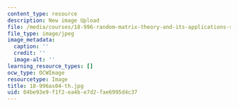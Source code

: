```yaml
---
content_type: resource
description: New image Upload
file: /media/courses/18-996-random-matrix-theory-and-its-applications-spring-2004/04be93e9f1f2ea4be7d2fae6995d4c37_18-996as04-th.jpg
file_type: image/jpeg
image_metadata:
  caption: ''
  credit: ''
  image-alt: ''
learning_resource_types: []
ocw_type: OCWImage
resourcetype: Image
title: 18-996as04-th.jpg
uid: 04be93e9-f1f2-ea4b-e7d2-fae6995d4c37
---
```

